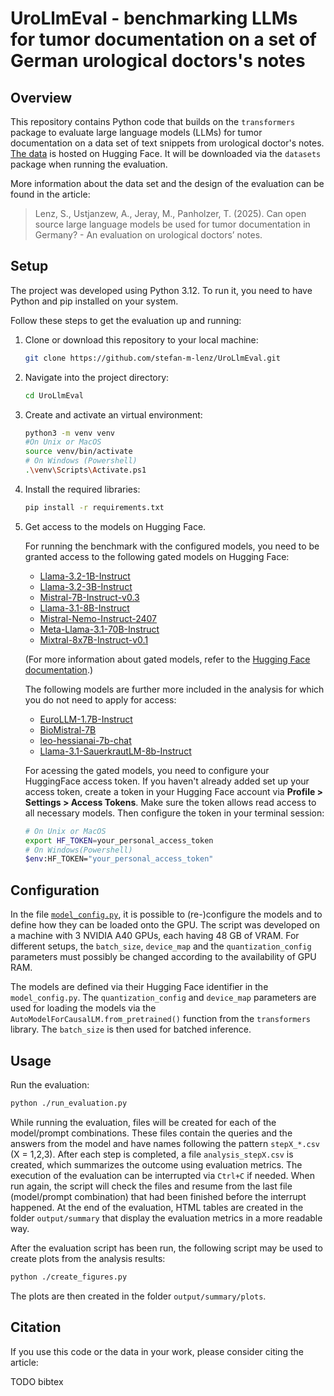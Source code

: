 # UroLlmEval - benchmarking LLMs for tumor documentation on a set of German urological doctors's notes

## Overview

This repository contains Python code that builds on the `transformers` package to evaluate large language models (LLMs) for tumor documentation on a data set of text snippets from urological doctor's notes.
[The data](https://huggingface.co/datasets/stefan-m-lenz/UroLlmEvalSet) is hosted on Hugging Face. It will be downloaded via the `datasets` package when running the evaluation.

More information about the data set and the design of the evaluation can be found in the article:

> Lenz, S., Ustjanzew, A., Jeray, M., Panholzer, T. (2025). Can open source large language models be used for tumor documentation in Germany?  - An evaluation on urological doctors’ notes.


## Setup
The project was developed using Python 3.12.
To run it, you need to have Python and pip installed on your system.

Follow these steps to get the evaluation up and running:

1. Clone or download this repository to your local machine:
    ```bash
    git clone https://github.com/stefan-m-lenz/UroLlmEval.git
    ```

2. Navigate into the project directory:
    ```bash
    cd UroLlmEval
    ```

3. Create and activate an virtual environment:
    ```bash
    python3 -m venv venv
    #On Unix or MacOS
    source venv/bin/activate
    # On Windows (Powershell)
    .\venv\Scripts\Activate.ps1
    ```

4. Install the required libraries:
    ```bash
    pip install -r requirements.txt
    ```

5. Get access to the models on Hugging Face.

    For running the benchmark with the configured models, you need to be granted access to the following gated models on Hugging Face:
    - [Llama-3.2-1B-Instruct](https://huggingface.co/meta-llama/Llama-3.2-1B-Instruct)
    - [Llama-3.2-3B-Instruct](https://huggingface.co/meta-llama/Llama-3.2-3B-Instruct)
    - [Mistral-7B-Instruct-v0.3](https://huggingface.co/mistralai/Mistral-7B-Instruct-v0.3)
    - [Llama-3.1-8B-Instruct](https://huggingface.co/meta-llama/Llama-3.1-8B-Instruct)
    - [Mistral-Nemo-Instruct-2407](https://huggingface.co/mistralai/Mistral-Nemo-Instruct-2407)
    - [Meta-Llama-3.1-70B-Instruct](https://huggingface.co/meta-llama/Llama-3.1-70B-Instruct)
    - [Mixtral-8x7B-Instruct-v0.1](https://huggingface.co/mistralai/Mixtral-8x7B-Instruct-v0.1)

    (For more information about gated models, refer to the [Hugging Face documentation](https://huggingface.co/docs/hub/models-gated).)

    The following models are further more included in the analysis for which you do not need to apply for access:
    - [EuroLLM-1.7B-Instruct](https://huggingface.co/utter-project/EuroLLM-1.7B-Instruct)
    - [BioMistral-7B](https://huggingface.co/BioMistral/BioMistral-7B)
    - [leo-hessianai-7b-chat](https://huggingface.co/LeoLM/leo-hessianai-7b-chat)
    - [Llama-3.1-SauerkrautLM-8b-Instruct](https://huggingface.co/LeoLM/leo-hessianai-7b-chat)

    For acessing the gated models, you need to configure your HuggingFace access token.
    If you haven't already added set up your access token, create a token in your Hugging Face account
    via **Profile > Settings > Access Tokens**.
    Make sure the token allows read access to all necessary models.
    Then configure the token in your terminal session:
    ```bash
    # On Unix or MacOS
    export HF_TOKEN=your_personal_access_token
    # On Windows(Powershell)
    $env:HF_TOKEN="your_personal_access_token"
    ```

## Configuration

In the file [`model_config.py`](model_config.py), it is possible to (re-)configure the models and to define how they can be loaded onto the GPU.
The script was developed on a machine with 3 NVIDIA A40 GPUs, each having 48 GB of VRAM.
For different setups, the `batch_size`, `device_map` and the `quantization_config` parameters must possibly be changed according to the availability of GPU RAM.

The models are defined via their Hugging Face identifier in the `model_config.py`.
The `quantization_config` and `device_map` parameters are used for loading the models via the `AutoModelForCausalLM.from_pretrained()` function from the `transformers` library.
The `batch_size` is then used for batched inference.


## Usage

Run the evaluation:
```bash
python ./run_evaluation.py
```

While running the evaluation, files will be created for each of the model/prompt combinations.
These files contain the queries and the answers from the model and have names following the pattern `stepX_*.csv` (X = 1,2,3).
After each step is completed, a file `analysis_stepX.csv` is created, which summarizes the outcome using evaluation metrics.
The execution of the evaluation can be interrupted via `Ctrl+C` if needed.
When run again, the script will check the files and resume from the last file (model/prompt combination) that had been finished before the interrupt happened.
At the end of the evaluation, HTML tables are created in the folder `output/summary` that display the evaluation metrics in a more readable way.

After the evaluation script has been run, the following script may be used to create plots from the analysis results:

```bash
python ./create_figures.py
```

The plots are then created in the folder `output/summary/plots`.

## Citation

If you use this code or the data in your work, please consider citing the article:

TODO bibtex

